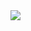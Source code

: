 <img src="https://leetcard.jacoblin.cool/paojangam?theme=dark&font=Noto%20Sans%20Lycian&ext=heatmap"/> 
